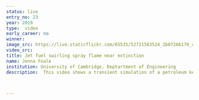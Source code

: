 ```yaml
---
status: live
entry_no: 23
year: 2019
type:  video
early_career: no 
winner:
image_src: https://live.staticflickr.com/65535/52721563524_2b07266170_c_d.jpg
video_src: 
title: Jet fuel swirling spray flame near extinction
name: Jenna Foale
institution: University of Cambridge, Deptartment of Engineering
description:  This video shows a transient simulation of a petroleum kerosene spray flame that is close to being extinguished. The liquid spray, coloured with temperature (Kelvin), vaporizes from the heat of the combustion reaction zone, releasing fuel pyrolysis products which then burn near the swirling atmospheric temperature air from the annulus around the bluff body. The three-dimensional stoichiometric iso-surface of the flame is shown dancing above the bluff body, and is coloured with OH radical mass fraction. The black spots show lack of OH, and thus lack of chemical reaction, indicating local extinctions along the flame's surface. The iso-surface shrinks as the flame nears global extinction. The calculations were performed on Archer using OpenFOAM with the Combustion Moment Closure model.


  
---
```

